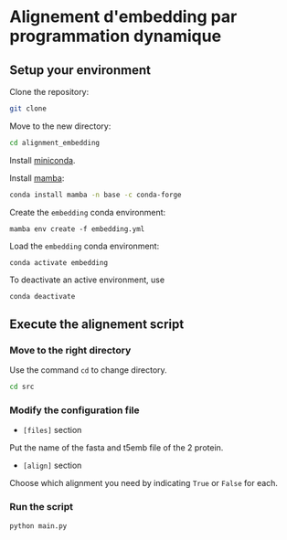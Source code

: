 # Alignement d'embedding par programmation dynamique

## Setup your environment

Clone the repository:

```bash
git clone 
```

Move to the new directory:

```bash
cd alignment_embedding
```

Install [miniconda](https://docs.conda.io/en/latest/miniconda.html).

Install [mamba](https://github.com/mamba-org/mamba):

```bash
conda install mamba -n base -c conda-forge
```

Create the `embedding` conda environment:
```
mamba env create -f embedding.yml
```

Load the `embedding` conda environment:
```
conda activate embedding
```

To deactivate an active environment, use

```
conda deactivate
```
## Execute the alignement script

### Move to the right directory

Use the command `cd` to change directory.
```bash
cd src
```
### Modify the configuration file
 - `[files]` section

Put the name of the fasta and t5emb file of the 2 protein.

 - `[align]` section 

Choose which alignment you need by indicating `True` or `False` for each.

### Run the script

```
python main.py
```
